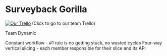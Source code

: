 Surveyback Gorilla
==================

[![Our Trello](http://snag.gy/q7MQk.jpg "Our Trello")](https://trello.com/b/mVXcCJeW/surveyback-gorilla)
(Click to go to our team Trello)

Team Dynamic

Constant workflow - #1 rule is no getting stuck, no wasted cycles
Four-way vertical slicing - each member responsible for their slice and its API
